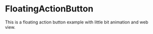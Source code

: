 # FloatingActionButton
This is a floating action button example with little bit animation and web view.
